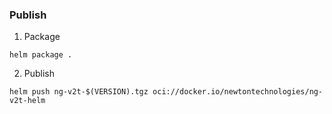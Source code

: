 ### Publish

1. Package
```shell
helm package .
```
2. Publish
```shell
helm push ng-v2t-$(VERSION).tgz oci://docker.io/newtontechnologies/ng-v2t-helm
```
